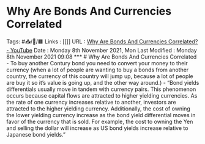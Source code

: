 # Why Are Bonds And Currencies Correlated

Tags: #📥/🎥/🟧 Links : [[]] URL : [Why Are Bonds And Currencies Correlated? - YouTube](https://www.youtube.com/watch?v=2H4lU3Tq5s8&ab_channel=FinancialSource) Date : Monday 8th November 2021, Mon Last Modified : Monday 8th November 2021 09:08 *** # Why Are Bonds And Currencies Correlated - To buy another Contury bond you need to convert your money to their currency (when a lot of people are wanting to buy a bonds from another country, the currency of this country will jump up, because a lot of people are buy it so it’s value is going up, and the other way around.) - “Bond yields differentials usually move in tandem with currency pairs. This phenomenon occurs because capital flows are attracted to higher yielding currencies. As the rate of one currency increases relative to another, investors are attracted to the higher yielding currency. Additionally, the cost of owning the lower yielding currency increase as the bond yield differential moves in favor of the currency that is sold. For example, the cost to owning the Yen and selling the dollar will increase as US bond yields increase relative to Japanese bond yields.”